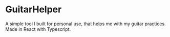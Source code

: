 # GuitarHelper

A simple tool I built for personal use, that helps me with my guitar practices. Made in React with Typescript.
